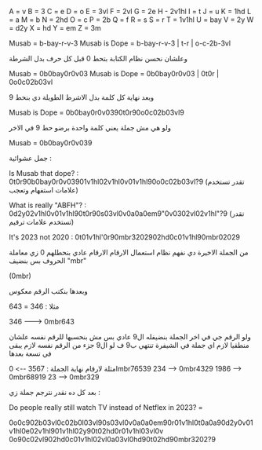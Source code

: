 A = v
B = 3
C = e
D = o
E = 3vl
F = 2vl
G = 2e
H - 2v1hl
I = t
J = u
K = 1hd
L = a
M = b
N = 2hd
O = c
P = 2b
Q = f
R = s
S = r
T = 1v1hl
U = bay
V = 2y
W = d2y
X = hd
Y = em
Z = 3m


Musab = b-bay-r-v-3
Musab is Dope = b-bay-r-v-3 | t-r | o-c-2b-3vl


وعلشان نحسن نظام الكتابة بتحط 0 قبل كل حرف بدل الشرطة


Musab = 0b0bay0r0v03
Musab is Dope = 0b0bay0r0v03 | 0t0r | 0o0c02b03vl


وبعد نهاية كل كلمة بدل الاشرط الطويلة دي بنحط 9


Musab is Dope = 0b0bay0r0v0390t0r90o0c02b03vl9


ولو هي مش جملة يعني كلمة واحدة برضو حط 9 في الاخر


Musab = 0b0bay0r0v039


جمل عشوائية :

Is Musab that dope? :
0t0r90b0bay0r0v03901v1hl02v1hl0v01v1hl90o0c02b03vl?9 (تقدر تستخدم علامات استفهام وتعجب)

What is really "ABFH"? :
0d2y02v1hl0v01v1hl90t0r90s03vl0v0a0a0em9"0v0302vl02v1hl"?9 (تقدر تستخدم علامات ترقيم)

It's 2023 not 2020 :
0t01v1hl'0r90mbr3202902hd0c01v1hl90mbr02029


من الجملة الاخيرة دي نفهم نظام استعمال الارقام
الارقام عادي بنحطلهم 0 زي معاملة الحروف بس بنضيف "mbr"

(0mbr)

وبعدها بنكتب الرقم معكوس

مثلا : 346 = 643

346 ---> 0mbr643

ولو الرقم جي في اخر الجملة بنضيفله ال9 عادي بس مش بنحسبها للرقم نفسه علشان منطقيا لازم اي جملة في الشيفرة تنتهي ب9 ف لو ال9 جزء من الرقم نفسه لازم يبقى في تسعة بعدها

امثلة لارقام نهاية الجملة :
3567 --> 0mbr76539
234 --> 0mbr4329
1986 --> 0mbr68919
23 --> 0mbr329


بعد كل ده نقدر نترجم جملة زي :

Do people really still watch TV instead of Netflex in 2023? =

0o0c902b03vl0c02b0l03vl90s03vl0v0a0a0em90r01v1hl0t0a0a90d2y0v01v1hl0e02v1hl901v1hl02y90t02hd0r01v1hl03vl0v
0o90c02vl902hd0c01v1hl02vl0a03vl0hd90t02hd90mbr3202?9


